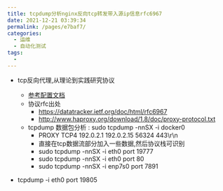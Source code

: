 ```yaml
---
title: tcpdump分析nginx反向tcp转发带入源ip信息rfc6967
date: 2021-12-21 03:39:34
permalink: /pages/e7baf7/
categories:
  - 运维
  - 自动化测试
tags:
  - 
---
```






* tcp反向代理,从理论到实践研究协议
    * [参考配置文档](/pages/1cf85e/)
    * 协议rfc出处
        * https://datatracker.ietf.org/doc/html/rfc6967
        * http://www.haproxy.org/download/1.8/doc/proxy-protocol.txt
    * tcpdump 数据包分析 : sudo tcpdump -nnSX -i docker0
        * PROXY TCP4 192.0.2.1 192.0.2.15 56324 443\r\n
        * 直接在tcp数据流部分加入一些数据,然后协议栈可识别
        * sudo tcpdump -nnSX -i eth0 port 19777 
        * sudo tcpdump -nnSX -i eth0 port  80
        * sudo tcpdump -nnSX -i enp7s0 port 7891 


 * tcpdump -i eth0 port 19805 


